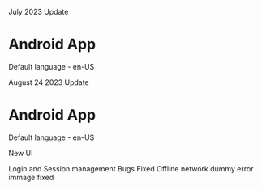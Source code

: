 July 2023 Update

# Android App
Default language - en-US

August 24 2023 Update

# Android App
Default language - en-US

New UI

Login and Session management Bugs Fixed
Offline network dummy error immage fixed
